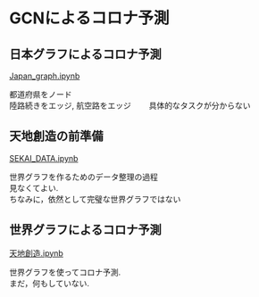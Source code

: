 # GCNによるコロナ予測

## 日本グラフによるコロナ予測
[Japan_graph.ipynb](https://colab.research.google.com/github/sirakik/japan_graph/blob/master/japan_graph.ipynb)

都道府県をノード  
陸路続きをエッジ, 航空路をエッジ　　
具体的なタスクが分からない


## 天地創造の前準備
[SEKAI_DATA.ipynb](https://colab.research.google.com/github/sirakik/japan_graph/blob/master/SEKAI_DATA.ipynb)  

世界グラフを作るためのデータ整理の過程  
見なくてよい.  
ちなみに，依然として完璧な世界グラフではない

## 世界グラフによるコロナ予測
[天地創造.ipynb](https://colab.research.google.com/github/sirakik/japan_graph/blob/master/天地創造.ipynb)

世界グラフを使ってコロナ予測.  
まだ，何もしていない.
